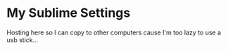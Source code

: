 # My Sublime Settings

Hosting here so I can copy to other computers cause I'm too lazy to use a usb stick...
